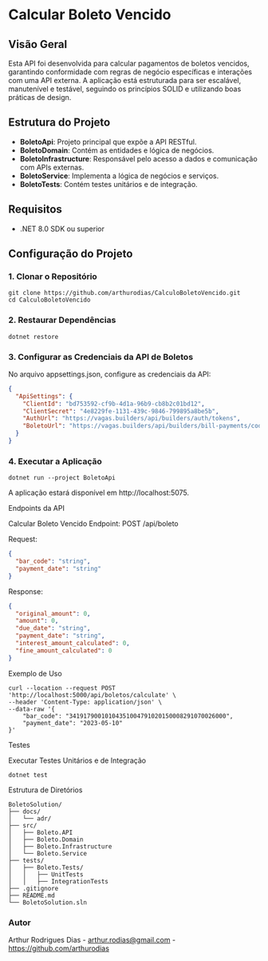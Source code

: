 # Calcular Boleto Vencido

## Visão Geral

Esta API foi desenvolvida para calcular pagamentos de boletos vencidos, garantindo conformidade com regras de negócio específicas e interações com uma API externa. A aplicação está estruturada para ser escalável, manutenível e testável, seguindo os princípios SOLID e utilizando boas práticas de design.

## Estrutura do Projeto

- **BoletoApi**: Projeto principal que expõe a API RESTful.
- **BoletoDomain**: Contém as entidades e lógica de negócios.
- **BoletoInfrastructure**: Responsável pelo acesso a dados e comunicação com APIs externas.
- **BoletoService**: Implementa a lógica de negócios e serviços.
- **BoletoTests**: Contém testes unitários e de integração.

## Requisitos

- .NET 8.0 SDK ou superior

## Configuração do Projeto

### 1. Clonar o Repositório

```
git clone https://github.com/arthurodias/CalculoBoletoVencido.git
cd CalculoBoletoVencido
```
### 2. Restaurar Dependências
```
dotnet restore
```
### 3. Configurar as Credenciais da API de Boletos
No arquivo appsettings.json, configure as credenciais da API:
```json
{
  "ApiSettings": {
    "ClientId": "bd753592-cf9b-4d1a-96b9-cb8b2c01bd12",
    "ClientSecret": "4e8229fe-1131-439c-9846-799895a8be5b",
    "AuthUrl": "https://vagas.builders/api/builders/auth/tokens",
    "BoletoUrl": "https://vagas.builders/api/builders/bill-payments/codes"
  }
}
```
### 4. Executar a Aplicação
```
dotnet run --project BoletoApi
```
A aplicação estará disponível em http://localhost:5075.

Endpoints da API

Calcular Boleto Vencido
Endpoint: POST /api/boleto

Request:

```json
{
  "bar_code": "string",
  "payment_date": "string"
}
```
Response:

```json
{
  "original_amount": 0,
  "amount": 0,
  "due_date": "string",
  "payment_date": "string",
  "interest_amount_calculated": 0,
  "fine_amount_calculated": 0
}
```
Exemplo de Uso
```
curl --location --request POST 'http://localhost:5000/api/boletos/calculate' \
--header 'Content-Type: application/json' \
--data-raw '{
    "bar_code": "34191790010104351004791020150008291070026000",
    "payment_date": "2023-05-10"
}'
```
Testes

Executar Testes Unitários e de Integração
```
dotnet test
```
Estrutura de Diretórios
```
BoletoSolution/
├── docs/
│   └── adr/
├── src/
│   ├── Boleto.API
│   ├── Boleto.Domain
│   ├── Boleto.Infrastructure
│   └── Boleto.Service
├── tests/
│   ├── Boleto.Tests/
│   │   ├── UnitTests
│   │   ├── IntegrationTests
├── .gitignore
├── README.md
└── BoletoSolution.sln
```
### Autor
Arthur Rodrigues Dias - arthur.rodias@gmail.com - https://github.com/arthurodias

